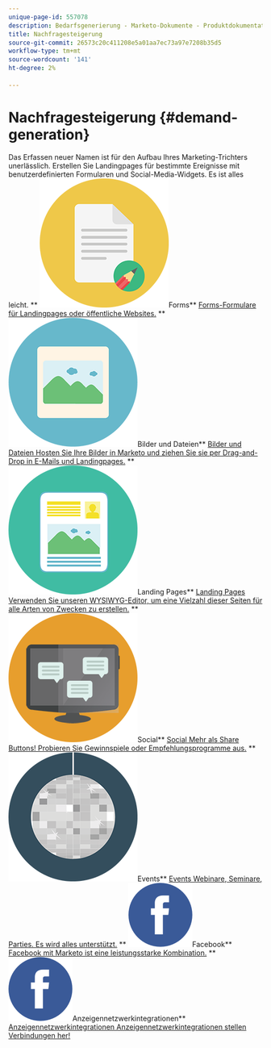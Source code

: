 ```yaml
---
unique-page-id: 557078
description: Bedarfsgenerierung - Marketo-Dokumente - Produktdokumentation
title: Nachfragesteigerung
source-git-commit: 26573c20c411208e5a01aa7ec73a97e7208b35d5
workflow-type: tm+mt
source-wordcount: '141'
ht-degree: 2%

---
```



# Nachfragesteigerung {#demand-generation}

Das Erfassen neuer Namen ist für den Aufbau Ihres Marketing-Trichters unerlässlich. Erstellen Sie Landingpages für bestimmte Ereignisse mit benutzerdefinierten Formularen und Social-Media-Widgets. Es ist alles leicht.
** ![Benutzerdefinierte Forms](assets/documents-bookmarks-16.png)Forms** [Forms-Formulare für Landingpages oder öffentliche Websites.](https://docs.marketo.com/display/DOCS/Forms)     ** ![Bilder und Dateien](assets/graphic-design-tools-06.png)Bilder und Dateien** [Bilder und Dateien Hosten Sie Ihre Bilder in Marketo und ziehen Sie sie per Drag-and-Drop in E-Mails und Landingpages.](https://docs.marketo.com/display/DOCS/Images+and+Files)     ** ![Landing Pages](assets/office-artboard-80.png)Landing Pages** [Landing Pages Verwenden Sie unseren WYSIWYG-Editor, um eine Vielzahl dieser Seiten für alle Arten von Zwecken zu erstellen.](https://docs.marketo.com/pages/viewpage.action?pageId=2359689)     ** ![Social](assets/chat-messages-18.png)Social** [Social Mehr als Share Buttons! Probieren Sie Gewinnspiele oder Empfehlungsprogramme aus.](https://docs.marketo.com/display/DOCS/Social)     ** ![Events](assets/party-10.png)Events** [Events Webinare, Seminare, Parties. Es wird alles unterstützt.](https://docs.marketo.com/pages/viewpage.action?pageId=2949755)     ** ![Facebook](assets/facebook-icon.png)Facebook** [Facebook mit Marketo ist eine leistungsstarke Kombination.](https://docs.marketo.com/display/DOCS/Facebook)     ** ![Anzeigennetzwerkintegrationen](assets/facebook-icon.png)Anzeigennetzwerkintegrationen** [Anzeigennetzwerkintegrationen Anzeigennetzwerkintegrationen stellen Verbindungen her!](https://docs.marketo.com/display/DOCS/Ad+Network+Integrations)
